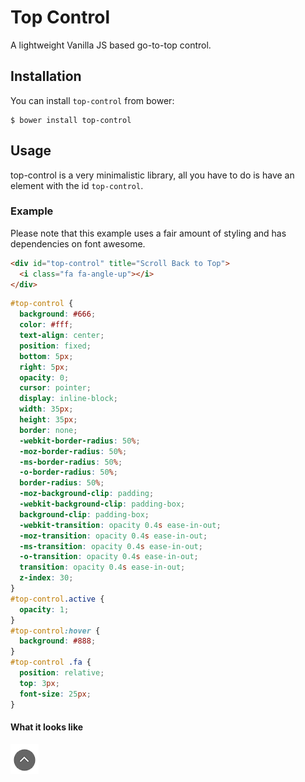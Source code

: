 # Top Control
A lightweight Vanilla JS based go-to-top control.

## Installation
You can install `top-control` from bower:

```
$ bower install top-control
```

## Usage
top-control is a very minimalistic library, all you have to do is have an element with the id `top-control`.

### Example
Please note that this example uses a fair amount of styling and has dependencies on font awesome.

```html
<div id="top-control" title="Scroll Back to Top">
  <i class="fa fa-angle-up"></i>
</div>
```

```css
#top-control {
  background: #666;
  color: #fff;
  text-align: center;
  position: fixed;
  bottom: 5px;
  right: 5px;
  opacity: 0;
  cursor: pointer;
  display: inline-block;
  width: 35px;
  height: 35px;
  border: none;
  -webkit-border-radius: 50%;
  -moz-border-radius: 50%;
  -ms-border-radius: 50%;
  -o-border-radius: 50%;
  border-radius: 50%;
  -moz-background-clip: padding;
  -webkit-background-clip: padding-box;
  background-clip: padding-box;
  -webkit-transition: opacity 0.4s ease-in-out;
  -moz-transition: opacity 0.4s ease-in-out;
  -ms-transition: opacity 0.4s ease-in-out;
  -o-transition: opacity 0.4s ease-in-out;
  transition: opacity 0.4s ease-in-out;
  z-index: 30;
}
#top-control.active {
  opacity: 1;
}
#top-control:hover {
  background: #888;
}
#top-control .fa {
  position: relative;
  top: 3px;
  font-size: 25px;
}
```

#### What it looks like
![Example Image](/example/img.png?raw=true)
